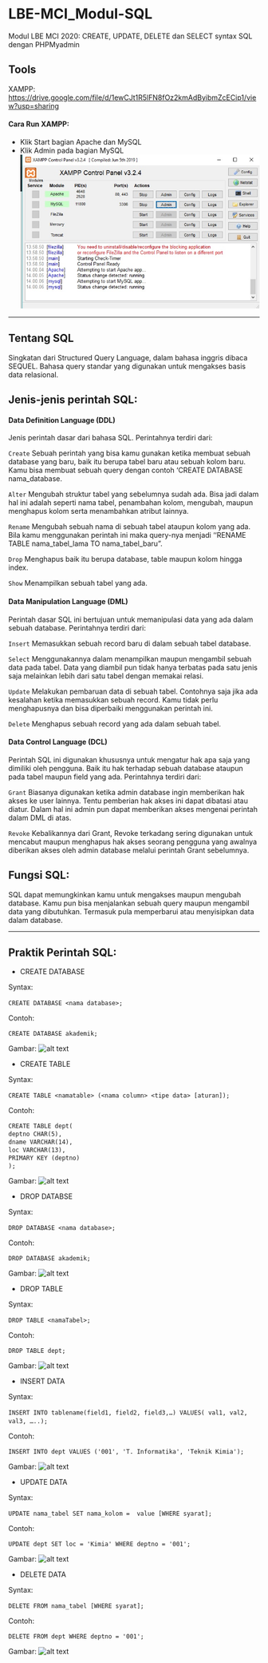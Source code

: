 # LBE-MCI_Modul-SQL
Modul LBE MCI 2020: CREATE, UPDATE, DELETE dan SELECT syntax SQL dengan PHPMyadmin

## Tools
XAMPP: https://drive.google.com/file/d/1ewCJt1R5lFN8fOz2kmAdByibmZcECip1/view?usp=sharing

#### Cara Run XAMPP:
- Klik Start bagian Apache dan MySQL
- Klik Admin pada bagian MySQL
![alt text](/gambar/run_xampp.jpg)

----------------------------------------------------------------
## Tentang SQL
Singkatan dari Structured Query Language, dalam bahasa inggris dibaca SEQUEL. Bahasa query standar yang digunakan untuk mengakses basis data relasional.

## Jenis-jenis perintah SQL:
#### Data Definition Language (DDL)
Jenis perintah dasar dari bahasa SQL. Perintahnya terdiri dari:

```Create``` Sebuah perintah yang bisa kamu gunakan ketika membuat sebuah database yang baru, baik itu berupa tabel baru atau sebuah kolom baru. Kamu bisa membuat sebuah query dengan contoh ‘CREATE DATABASE nama_database.

```Alter``` Mengubah struktur tabel yang sebelumnya sudah ada. Bisa jadi dalam hal ini adalah seperti nama tabel, penambahan kolom, mengubah, maupun menghapus kolom serta menambahkan atribut lainnya.

```Rename``` Mengubah sebuah nama di sebuah tabel ataupun kolom yang ada. Bila kamu menggunakan perintah ini maka query-nya menjadi ‘‘RENAME TABLE nama_tabel_lama TO nama_tabel_baru”.

```Drop``` Menghapus baik itu berupa database, table maupun kolom hingga index.

```Show``` Menampilkan sebuah tabel yang ada.

#### Data Manipulation Language (DML)
Perintah dasar SQL ini bertujuan untuk memanipulasi data yang ada dalam sebuah database. Perintahnya terdiri dari:

```Insert``` Memasukkan sebuah record baru di dalam sebuah tabel database.

```Select``` Menggunakannya dalam menampilkan maupun mengambil sebuah data pada tabel. Data yang diambil pun tidak hanya terbatas pada satu jenis saja melainkan lebih dari satu tabel dengan memakai relasi.

```Update``` Melakukan pembaruan data di sebuah tabel. Contohnya saja jika ada kesalahan ketika memasukkan sebuah record. Kamu tidak perlu menghapusnya dan bisa diperbaiki menggunakan perintah ini.

```Delete``` Menghapus sebuah record yang ada dalam sebuah tabel.

#### Data Control Language (DCL)
Perintah SQL ini digunakan khususnya untuk mengatur hak apa saja yang dimiliki oleh pengguna. Baik itu hak terhadap sebuah database ataupun pada tabel maupun field yang ada.  Perintahnya terdiri dari:

```Grant``` Biasanya digunakan ketika admin database ingin memberikan hak akses ke user lainnya. Tentu pemberian hak akses ini dapat dibatasi atau diatur. Dalam hal ini admin pun dapat memberikan akses mengenai perintah dalam DML di atas.

```Revoke``` Kebalikannya dari Grant, Revoke terkadang sering digunakan untuk mencabut maupun menghapus hak akses seorang pengguna yang awalnya diberikan akses oleh admin database melalui perintah Grant sebelumnya.

## Fungsi SQL:
SQL dapat memungkinkan kamu untuk mengakses maupun mengubah database. Kamu pun bisa menjalankan sebuah query maupun mengambil data yang dibutuhkan. Termasuk pula memperbarui atau menyisipkan data dalam database.

----------------------------------------------------------------
## Praktik Perintah SQL:
- CREATE DATABASE

Syntax:

```CREATE DATABASE <nama database>;```

Contoh:
```
CREATE DATABASE akademik;
```
Gambar:
![alt text](/gambar/sql1.jpg)

- CREATE TABLE

Syntax:

```CREATE TABLE <namatable> (<nama column> <tipe data> [aturan]);```

Contoh:
```
CREATE TABLE dept(
deptno CHAR(5),
dname VARCHAR(14),
loc VARCHAR(13),
PRIMARY KEY (deptno)
);
```
Gambar:
![alt text](/gambar/sql2.jpg)

- DROP DATABSE

Syntax:

```DROP DATABASE <nama database>;```

Contoh:
```
DROP DATABASE akademik;
```
Gambar:
![alt text](/gambar/sql3.jpg)

- DROP TABLE

Syntax:

```DROP TABLE <namaTabel>;```

Contoh:
```
DROP TABLE dept;
```
Gambar:
![alt text](/gambar/sql4.jpg)

- INSERT DATA

Syntax:

```INSERT INTO tablename(field1, field2, field3,…) VALUES( val1, val2, val3, …..);```

Contoh:
```
INSERT INTO dept VALUES ('001', 'T. Informatika', 'Teknik Kimia');
```
Gambar:
![alt text](/gambar/sql5.jpg)

- UPDATE DATA

Syntax:

```UPDATE nama_tabel SET nama_kolom =  value [WHERE syarat];```

Contoh:
```
UPDATE dept SET loc = 'Kimia' WHERE deptno = '001';
```
Gambar:
![alt text](/gambar/sql6.jpg)

- DELETE DATA

Syntax:

```DELETE FROM nama_tabel [WHERE syarat];```

Contoh:
```
DELETE FROM dept WHERE deptno = '001';
```
Gambar:
![alt text](/gambar/sql7.jpg)
